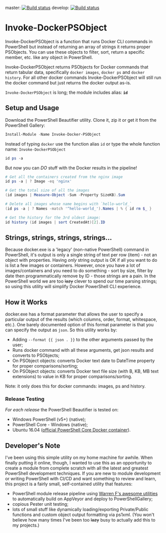 
master: [![Build status](https://ci.appveyor.com/api/projects/status/1m6rgmj4h3p8m20q/branch/master?svg=true)](https://ci.appveyor.com/project/DTW-DanWard/invoke-docker-psobject/branch/master)   develop: [![Build status](https://ci.appveyor.com/api/projects/status/1m6rgmj4h3p8m20q/branch/develop?svg=true)](https://ci.appveyor.com/project/DTW-DanWard/invoke-docker-psobject/branch/develop)

# Invoke-DockerPSObject
Invoke-DockerPSObject is a function that runs Docker CLI commands in PowerShell but instead of returning an array of strings it returns proper PSObjects.  You can use these objects to filter, sort, return a specific member, etc. like any object in PowerShell.

Invoke-DockerPSObject returns PSObjects for Docker commands that return tabular data, specifically `docker images`, `docker ps` and `docker history`. For all other docker commands Invoke-DockerPSObject will still run the docker command but just returns the docker output as-is.

`Invoke-DockerPSObject` is long; the module includes alias: **`id`**


## Setup and Usage
Download the PowerShell Beautifier utility. Clone it, zip it or get it from the PowerShell Gallery:
```PowerShell
Install-Module -Name Invoke-Docker-PSObject
```
Instead of typing `docker` use the function alias `id` or type the whole function name: `Invoke-DockerPSObject`
```PowerShell
id ps -a
```
But now you can *DO* stuff with the Docker results in the pipeline!
```PowerShell
# Get all the containers created from the nginx image
id ps -a | ? Image -eq 'nginx'

# Get the total size of all the images
(id images | Measure-Object -Sum -Property SizeKB).Sum

# Delete all images whose name begins with `hello-world_`
(id ps -a | ? Names -match '^hello-world_').Names | % { id rm $_ }

# Get the history for the 3rd oldest image:
id history (id images | sort CreatedAt)[2].ID
```


## Strings, strings, strings, strings...
Because docker.exe is a 'legacy' (non-native PowerShell) command in PowerShell, it's output is only a single string of text per row (item) - not an object with properties.  Having _only_ string output is OK if all you want to do is list a few images or containers.  However, once you have a lot of images/containers and you need to do something - sort by size, filter by date then programmatically remove by ID - those strings are a pain.  In the PowerShell world we are too ~~lazy~~ clever to spend our time parsing strings; so using this utility will simplify Docker PowerShell CLI experience.



## How it Works
docker.exe has a format parameter that allows the user to specify a particular output of the results (which columns, order, format, whitespace, etc.). One barely documented option of this format parameter is that you can specify the output as `json`.  So this utility works by:
* Adding `--format {{ json . }}` to the other arguments passed by the user;
* Runs docker command with all these arguments, get json results and converts to PSObjects;
* On PSObject objects: converts Docker text date to DateTime property for proper comparisons/sorting;
* On PSObject objects: converts Docker text file size (with B, KB, MB text extensions) to value in KB for proper comparisons/sorting.

Note: it only does this for docker commands: images, ps and history.


### Release Testing
*For each release* the PowerShell Beautifier is tested on:
* Windows PowerShell (v5+) (native);
* PowerShell Core - Windows (native);
* Ubuntu 16.04 ([official PowerShell Core Docker container](https://hub.docker.com/r/microsoft/powershell/tags/)).


## Developer's Note
I've been using this simple utility on my home machine for awhile.  When finally putting it online, though, I wanted to use this as an opportunity to create a module from complete scratch with all the latest and greatest PowerShell development techniques.  If you are new to module development or writing PowerShell with CI/CD and want something to review and learn, this project is a fairly small, self-contained utility that features:
* PowerShell module release pipeline using [Warren F's awesome utilities](http://ramblingcookiemonster.github.io/PSDeploy-Inception/) to automatically build on AppVeyor and deploy to PowerShellGallery;
* copious Pester unit testing;
* lots of small stuff like dynamically loading/exporting Private/Public functions and custom object output formatting via ps1xml.  (You won't believe how many times I've been too ~~lazy~~ busy to actually add this to my projects.)

